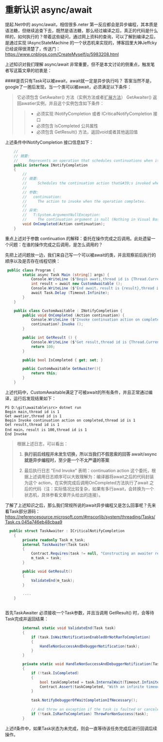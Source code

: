# 重新认识 async/await

提起.Net中的 async/await，相信很多.neter 第一反应都会是异步编程，其本质是语法糖，但继续追查下去，既然是语法糖，那么经过编译之后，真正的代码是什么样的，如何执行的？带着这些疑问，通过网上资料的查询，可以了解到编译之后，是通过实现 IAsyncStateMachine 的一个状态机来实现的，博客园里大神Jeffcky 已经说得很清楚了，传送门： https://www.cnblogs.com/CreateMyself/p/5983208.html

上述知识对我们理解 async/await 非常重要，但不是本文讨论的侧重点，触发笔者写这篇文章的初衷是：

####是否只有Task可以被await，await就一定是异步执行吗？
答案当然不是，google了一圈后发现，当一个类可以被await，必须满足以下条件：
>它必须包含 GetAwaiter() 方法（实例方法或者<u>扩展方法</u>） 
>GetAwaiter() 返回awatier实例，并且这个实例包含如下条件：
>>- 必须实现 INotifyCompletion 或者 ICriticalNotifyCompletion 接口
>>- 必须包含 IsCompleted 公共属性
>>- 必须包含 GetResult() 方法，返回void或者其他返回值

上述条件中INotifyCompletion 接口信息如下：

``` csharp
    //
    // 摘要:
    //     Represents an operation that schedules continuations when it completes.
    public interface INotifyCompletion
    {
        //
        // 摘要:
        //     Schedules the continuation action that&#39;s invoked when the instance completes.
        //
        // 参数:
        //   continuation:
        //     The action to invoke when the operation completes.
        //
        // 异常:
        //   T:System.ArgumentNullException:
        //     The continuation argument is null (Nothing in Visual Basic).
        void OnCompleted(Action continuation);
    }
```
重点上述对于参数 continuation 的解释：委托在操作完成之后调用。此处遗留一个问题：在谁的操作完成之后调用，是怎么调用的？

先把上述问题放一边，我们来自己写一个可以被await的类，并且观察前后执行的顺序以及是否存在线程切换：

```csharp
 public class Program {
        static async Task Main (string[] args) {
            Console.WriteLine ($"Begin awati,thread id is {Thread.CurrentThread.ManagedThreadId}");
            int result = await new CustomAwaitable ();
            Console.WriteLine ($"End await，result is {result},thread id is {Thread.CurrentThread.ManagedThreadId}");
            await Task.Delay (Timeout.Infinite);
        }
    }

    public class CustomAwaitable : INotifyCompletion {
        public void OnCompleted (Action continuation) {
            Console.WriteLine ($"Invoke continuation action on completed,thread id is {Thread.CurrentThread.ManagedThreadId}");
            continuation?.Invoke ();
        }

        public int GetResult () {
            Console.WriteLine ($"Get result,thread id is {Thread.CurrentThread.ManagedThreadId}");
            return 100;
        }

        public bool IsCompleted { get; set; }

        public CustomAwaitable GetAwaiter(){
            return this;
        }
    }
```
上述代码中，CustomAwaitable满足了可被await的所有条件，并且正常通过编译，运行后发现结果如下：

```
PS D:\git\awaitable\src> dotnet run
Begin main,thread id is 1
Get awatier,thread id is 1
Begin Invoke continuation action on completed,thread id is 1
Get result,thread id is 1
End main，result is 100,thread id is 1
End Invoke
```

>根据上述日志，可以看出：
>1. **执行前后线程并未发生切换，所以当我们不假思索的回答 await/async 就是异步编程时，至少是一个不太严谨的答案**
>
>2. 最后执行日志 "End Invoke" 表明：continuation action 这个委托，根据上述调用日志顺序可以大致理解为：编译器将await之后的代码封装为这个 action，在实例完成后调用OnCompleted方法执行了await 之后的代码（注：实际情况比较复杂，如果有多行await，会转换为一个状态机，具体参看文章开头给出的连接）。


了解了上述知识之后，那么我们常规所说的await异步编程又是怎么回事呢？先来看Task部分源码：
https://referencesource.microsoft.com/#mscorlib/system/threading/Tasks/Task.cs,045a746eb48cbaa9

``` csharp
  public struct TaskAwaiter : ICriticalNotifyCompletion
    {
        private readonly Task m_task;
        internal TaskAwaiter(Task task)
        {
            Contract.Requires(task != null, "Constructing an awaiter requires a task to await.");
            m_task = task;
        }

        public void GetResult()
        {
            ValidateEnd(m_task);
        }

        ....
    }
        
```

首先TaskAwaiter 必须接收一个Task参数，并且当调用 GetResult() 时，会等待Task完成并返回结果：

``` csharp
        internal static void ValidateEnd(Task task)
        {
            if (task.IsWaitNotificationEnabledOrNotRanToCompletion)
            {
                HandleNonSuccessAndDebuggerNotification(task);
            }
        }

        private static void HandleNonSuccessAndDebuggerNotification(Task task)
        {
            if (!task.IsCompleted)
            {
                bool taskCompleted = task.InternalWait(Timeout.Infinite, default(CancellationToken));
                Contract.Assert(taskCompleted, "With an infinite timeout, the task should have always completed.");
            }
 
            task.NotifyDebuggerOfWaitCompletionIfNecessary();
 
            // And throw an exception if the task is faulted or canceled.
            if (!task.IsRanToCompletion) ThrowForNonSuccess(task);
        }
```
上述if条件中，如果Task状态为未完成，则会一直等待该任务完成后进行回调后续操作。

